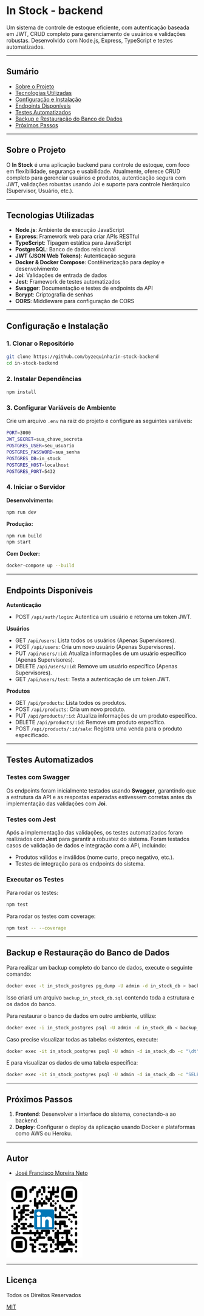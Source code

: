 # In Stock - backend

Um sistema de controle de estoque eficiente, com autenticação baseada em JWT, CRUD completo para gerenciamento de usuários e validações robustas. Desenvolvido com Node.js, Express, TypeScript e testes automatizados.

---

## Sumário
- [Sobre o Projeto](#sobre-o-projeto)
- [Tecnologias Utilizadas](#tecnologias-utilizadas)
- [Configuração e Instalação](#configuração-e-instalação)
- [Endpoints Disponíveis](#endpoints-disponíveis)
- [Testes Automatizados](#testes-automatizados)
- [Backup e Restauração do Banco de Dados](#backup-e-restauração-do-banco-de-dados)
- [Próximos Passos](#próximos-passos)

---

## Sobre o Projeto

O **In Stock** é uma aplicação backend para controle de estoque, com foco em flexibilidade, segurança e usabilidade. Atualmente, oferece CRUD completo para gerenciar usuários e produtos, autenticação segura com JWT, validações robustas usando Joi e suporte para controle hierárquico (Supervisor, Usuário, etc.).

---

## Tecnologias Utilizadas
- **Node.js**: Ambiente de execução JavaScript
- **Express**: Framework web para criar APIs RESTful
- **TypeScript**: Tipagem estática para JavaScript
- **PostgreSQL**: Banco de dados relacional
- **JWT (JSON Web Tokens)**: Autenticação segura
- **Docker & Docker Compose**: Contêinerização para deploy e desenvolvimento
- **Joi**: Validações de entrada de dados
- **Jest**: Framework de testes automatizados
- **Swagger**: Documentação e testes de endpoints da API
- **Bcrypt**: Criptografia de senhas
- **CORS**: Middleware para configuração de CORS

---

## Configuração e Instalação

### 1. Clonar o Repositório
```bash
git clone https://github.com/byzequinha/in-stock-backend
cd in-stock-backend
```

### 2. Instalar Dependências
```bash
npm install
```

### 3. Configurar Variáveis de Ambiente
Crie um arquivo `.env` na raiz do projeto e configure as seguintes variáveis:
```bash
PORT=3000
JWT_SECRET=sua_chave_secreta
POSTGRES_USER=seu_usuario
POSTGRES_PASSWORD=sua_senha
POSTGRES_DB=in_stock
POSTGRES_HOST=localhost
POSTGRES_PORT=5432
```

### 4. Iniciar o Servidor

**Desenvolvimento:**
```bash
npm run dev
```

**Produção:**
```bash
npm run build
npm start
```

**Com Docker:**
```bash
docker-compose up --build
```

---

## Endpoints Disponíveis

**Autenticação**
- POST `/api/auth/login`: Autentica um usuário e retorna um token JWT.

**Usuários**
- GET `/api/users`: Lista todos os usuários (Apenas Supervisores).
- POST `/api/users`: Cria um novo usuário (Apenas Supervisores).
- PUT `/api/users/:id`: Atualiza informações de um usuário específico (Apenas Supervisores).
- DELETE `/api/users/:id`: Remove um usuário específico (Apenas Supervisores).
- GET `/api/users/test`: Testa a autenticação de um token JWT.

**Produtos**
- GET `/api/products`: Lista todos os produtos.
- POST `/api/products`: Cria um novo produto.
- PUT `/api/products/:id`: Atualiza informações de um produto específico.
- DELETE `/api/products/:id`: Remove um produto específico.
- POST `/api/products/:id/sale`: Registra uma venda para o produto especificado.

---

## Testes Automatizados

### Testes com Swagger
Os endpoints foram inicialmente testados usando **Swagger**, garantindo que a estrutura da API e as respostas esperadas estivessem corretas antes da implementação das validações com **Joi**.

### Testes com Jest
Após a implementação das validações, os testes automatizados foram realizados com **Jest** para garantir a robustez do sistema. Foram testados casos de validação de dados e integração com a API, incluindo:
- Produtos válidos e inválidos (nome curto, preço negativo, etc.).
- Testes de integração para os endpoints do sistema.

### Executar os Testes
Para rodar os testes:
```bash
npm test
```

Para rodar os testes com coverage:
```bash
npm test -- --coverage
```

---

## Backup e Restauração do Banco de Dados

Para realizar um backup completo do banco de dados, execute o seguinte comando:

```bash
docker exec -t in_stock_postgres pg_dump -U admin -d in_stock_db > backup_in_stock_db.sql
```

Isso criará um arquivo `backup_in_stock_db.sql` contendo toda a estrutura e os dados do banco.

Para restaurar o banco de dados em outro ambiente, utilize:

```bash
docker exec -i in_stock_postgres psql -U admin -d in_stock_db < backup_in_stock_db.sql
```

Caso precise visualizar todas as tabelas existentes, execute:

```bash
docker exec -it in_stock_postgres psql -U admin -d in_stock_db -c "\dt"
```

E para visualizar os dados de uma tabela específica:

```bash
docker exec -it in_stock_postgres psql -U admin -d in_stock_db -c "SELECT * FROM nome_da_tabela;"
```

---

## Próximos Passos
1. **Frontend**: Desenvolver a interface do sistema, conectando-a ao backend.
2. **Deploy**: Configurar o deploy da aplicação usando Docker e plataformas como AWS ou Heroku.

---

## Autor

- [José Francisco Moreira Neto](https://github.com/byzequinha)

![Logo](https://github.com/byzequinha/byzequinha/blob/main/Linkedin%20_qrcode%20Zequinha%20200px.png)

---

## Licença

Todos os Direitos Reservados

[MIT](https://choosealicense.com/licenses/mit/)

